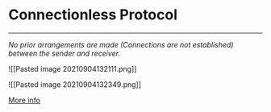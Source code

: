 # Connectionless Protocol
***
*No prior arrangements are made (Connections are not established) between the sender and receiver.*

![[Pasted image 20210904132111.png]]

![[Pasted image 20210904132349.png]]

[More info](https://avinetworks.com/glossary/connectionless-protocol/)